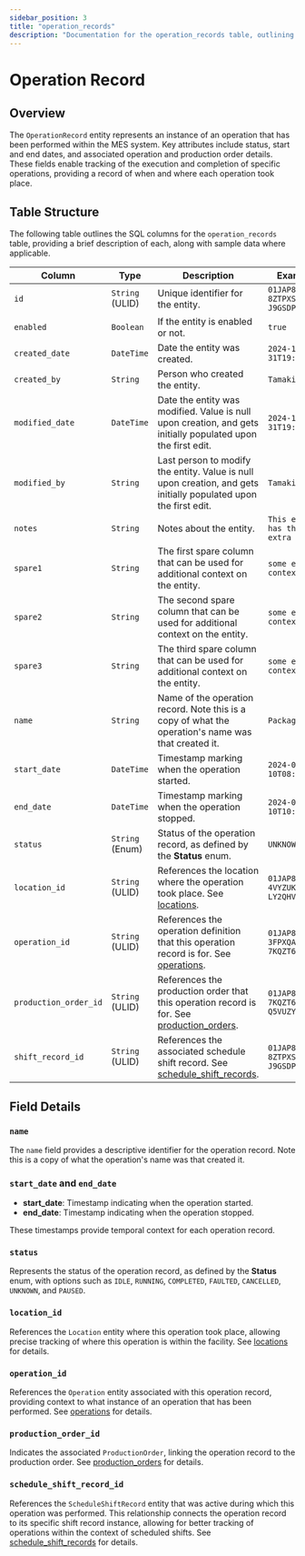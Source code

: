 ```yaml
---
sidebar_position: 3
title: "operation_records"
description: "Documentation for the operation_records table, outlining its columns and structure."
---
```


# Operation Record

## Overview

The `OperationRecord` entity represents an instance of an operation that has been performed within the MES system.
Key attributes include status, start and end dates, and associated operation and production order details.
These fields enable tracking of the execution and completion of specific operations, providing a record of when and where each operation took place.

## Table Structure

The following table outlines the SQL columns for the `operation_records` table, providing a brief description of each, along
with sample data where applicable.

| Column                     | Type            | Description                                                                                                                             | Example                             |
|----------------------------|-----------------|-----------------------------------------------------------------------------------------------------------------------------------------|-------------------------------------|
| `id`                       | `String` (ULID) | Unique identifier for the entity.                                                                                                       | `01JAP8RJBN-8ZTPXSGY-J9GSDPE1`      |
| `enabled`                  | `Boolean`       | If the entity is enabled or not.                                                                                                        | `true`                              |
| `created_date`             | `DateTime`      | Date the entity was created.                                                                                                            | `2024-12-31T19:48:44Z`              |
| `created_by`               | `String`        | Person who created the entity.                                                                                                          | `TamakiMES`                         |
| `modified_date`            | `DateTime`      | Date the entity was modified. Value is null upon creation, and gets initially populated upon the first edit.                            | `2024-12-31T19:48:44Z`              |
| `modified_by`              | `String`        | Last person to modify the entity. Value is null upon creation, and gets initially populated upon the first edit.                        | `TamakiMES`                         |
| `notes`                    | `String`        | Notes about the entity.                                                                                                                 | `This entity has these extra notes` |
| `spare1`                   | `String`        | The first spare column that can be used for additional context on the entity.                                                           | `some extra context 1`              |
| `spare2`                   | `String`        | The second spare column that can be used for additional context on the entity.                                                          | `some extra context 2`              |
| `spare3`                   | `String`        | The third spare column that can be used for additional context on the entity.                                                           | `some extra context 3`              |
| `name`                     | `String`        | Name of the operation record. Note this is a copy of what the operation's name was that created it.                                     | `Packaging`                         |
| `start_date`               | `DateTime`      | Timestamp marking when the operation started.                                                                                           | `2024-05-10T08:00:00Z`              |
| `end_date`                 | `DateTime`      | Timestamp marking when the operation stopped.                                                                                           | `2024-05-10T10:00:00Z`              |
| `status`                   | `String` (Enum) | Status of the operation record, as defined by the **Status** enum.                                                                      | `UNKNOWN`                           |
| `location_id`              | `String` (ULID) | References the location where the operation took place. See [locations](../location-model/location).                                    | `01JAP8RJBN-4VYZUKE1-LY2QHV8X`      |
| `operation_id`             | `String` (ULID) | References the operation definition that this operation record is for. See [operations](../operation-model/operation).                  | `01JAP8R5RT-3FPXQABY-7KQZT6VF`      |
| `production_order_id`      | `String` (ULID) | References the production order that this operation record is for. See [production_orders](../production-order-model/production-order). | `01JAP8RJBN-7KQZT6VF-Q5VUZYPW`      |
| `shift_record_id` | `String` (ULID) | References the associated schedule shift record. See [schedule_shift_records](../shift-model/shift-record).           | `01JAP8RJBN-8ZTPXSGY-J9GSDPE1`      |

## Field Details

### `name`

The `name` field provides a descriptive identifier for the operation record.
Note this is a copy of what the operation's name was that created it.

### `start_date` and `end_date`

- **start_date**: Timestamp indicating when the operation started.
- **end_date**: Timestamp indicating when the operation stopped.

These timestamps provide temporal context for each operation record.

### `status`

Represents the status of the operation record, as defined by the **Status** enum, with options such
as `IDLE`, `RUNNING`, `COMPLETED`, `FAULTED`, `CANCELLED`, `UNKNOWN`, and `PAUSED`.

### `location_id`

References the `Location` entity where this operation took place, allowing precise tracking of where
this operation is within the facility.
See [locations](../location-model/location) for details.

### `operation_id`

References the `Operation` entity associated with this operation record, providing context to what instance of
an operation that has been performed.
See [operations](../operation-model/operation) for details.

### `production_order_id`

Indicates the associated `ProductionOrder`, linking the operation record to the production order.
See [production_orders](../production-order-model/production-order) for details.

### `schedule_shift_record_id`

References the `ScheduleShiftRecord` entity that was active during which this operation was performed. This relationship connects the operation record to its specific shift record instance, allowing for better tracking of operations within the context of scheduled shifts.
See [schedule_shift_records](../shift-model/shift-record) for details.
